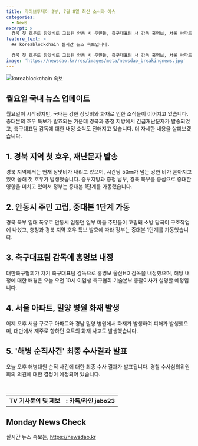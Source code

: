 ```yaml
---
title: 라이브투데이 2부, 7월 8일 최신 소식과 이슈
categories:
  - News
excerpt: >
  경북 첫 호우로 장맛비로 고립된 안동 시 주민들, 축구대표팀 새 감독 홍명보, 서울 아파트와 밀양 병원 화재, 그리고 해병 순직사건 수사결과 발표에 관심이 쏠립니다. 현재 중부지방과 충청 남부, 경북 북부를 중심으로 장맛비가 내리면서 긴급재난문자 발송되었고, 중대본은 1단계 가동 중입니다. 또한 대한축구협회는 홍명보 울산HD 감독을 내정했으며, 서울 구로구 아파트와 경남 밀양 병원에서 화재가 발생하며 한국인 3명이 탄 요트 사고도 있었습니다. 해병대원 순직 사건 수사 결과가 오늘 발표될 예정입니다.
feature_text: >
  ## koreablockchain 실시간 뉴스 속보입니다.

  경북 첫 호우로 장맛비로 고립된 안동 시 주민들, 축구대표팀 새 감독 홍명보, 서울 아파트와 밀양 병원 화재, 그리고 해병 순직사건 수사결과 발표에 관심이 쏠립니다. 현재 중부지방과 충청 남부, 경북 북부를 중심으로 장맛비가 내리면서 긴급재난문자 발송되었고, 중대본은 1단계 가동 중입니다. 또한 대한축구협회는 홍명보 울산HD 감독을 내정했으며, 서울 구로구 아파트와 경남 밀양 병원에서 화재가 발생하며 한국인 3명이 탄 요트 사고도 있었습니다. 해병대원 순직 사건 수사 결과가 오늘 발표될 예정입니다.
image: 'https://newsdao.kr/res/images/meta/newsdao_breakingnews.jpg'
---
```


<p><img src="https://newsdao.kr/res/images/meta/newsdao_breakingnews.jpg" alt="koreablockchain 속보" /></p>

<h2 data-ke-size="size26">월요일 국내 뉴스 업데이트</h2>

<p data-ke-size="size16">월요일이 시작됐지만, 국내는 강한 장맛비와 화재로 인한 소식들이 이어지고 있습니다. 중대본의 호우 특보가 발효되는 가운데 경북과 충청 지방에서 긴급재난문자가 발송되었고, 축구대표팀 감독에 대한 내정 소식도 전해지고 있습니다. 더 자세한 내용을 살펴보겠습니다.</p>

<h2 data-ke-size="size26">1. 경북 지역 첫 호우, 재난문자 발송</h2>

<p data-ke-size="size16">경북 지역에서는 현재 장맛비가 내리고 있으며, 시간당 50㎜가 넘는 강한 비가 쏟아지고 있어 올해 첫 호우가 발생했습니다. 중부지방과 충청 남부, 경북 북부를 중심으로 중대한 영향을 미치고 있어서 정부는 중대본 1단계를 가동했습니다.</p>

<h2 data-ke-size="size26">2. 안동시 주민 고립, 중대본 1단계 가동</h2>

<p data-ke-size="size16">경북 북부 일대 폭우로 안동시 임동면 일부 마을 주민들이 고립돼 소방 당국이 구조작업에 나섰고, 충청과 경북 지역 호우 특보 발효에 따라 정부는 중대본 1단계를 가동했습니다.</p>

<h2 data-ke-size="size26">3. 축구대표팀 감독에 홍명보 내정</h2>

<p data-ke-size="size16">대한축구협회가 차기 축구대표팀 감독으로 홍명보 울산HD 감독을 내정했으며, 해당 내정에 대한 배경은 오늘 오전 10시 이임생 축구협회 기술본부 총괄이사가 설명할 예정입니다.</p>

<h2 data-ke-size="size26">4. 서울 아파트, 밀양 병원 화재 발생</h2>

<p data-ke-size="size16">어제 오후 서울 구로구 아파트와 경남 밀양 병원에서 화재가 발생하여 피해가 발생했으며, 대만에서 제주로 향하던 요트의 화재 사고도 발생했습니다.</p>

<h2 data-ke-size="size26">5. '해병 순직사건' 최종 수사결과 발표</h2>

<p data-ke-size="size16">오늘 오후 해병대원 순직 사건에 대한 최종 수사 결과가 발표됩니다. 경찰 수사심의위원회의 의견에 대한 결정이 예정되어 있습니다.</p>

<p data-ke-size="size16">&nbsp;</p>

<table>
    <tbody>
        <tr>
            <td style="text-align: center; height: 17px;"><b>TV 기사문의 및 제보</b></td>
            <td style="text-align: center; height: 17px;"><b>: 카톡/라인 jebo23</b></td>
        </tr>
    </tbody>
</table>

<h2 data-ke-size="size26">Monday News Check</h2>
실시간 뉴스 속보는, <a href="https://newsdao.kr" rel="dofollow">https://newsdao.kr</a>


